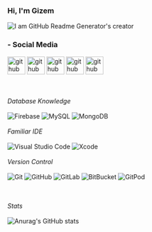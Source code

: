 ### Hi, I'm Gizem
![I am GitHub Readme Generator's creator](https://blog.codemagic.io/uploads/covers/Codemagic-io_Blog_Flutter-Versus-Other-Mobile-Development-Frameworks_1.png)


### - Social Media
[<img src='https://image.flaticon.com/icons/png/512/2504/2504925.png' alt='github' height='40'>](https://medium.com/@gduman16)
[<img src='https://image.flaticon.com/icons/png/512/3955/3955024.png' alt='github' height='40'>](https://www.instagram.com/d_gizemm/) 
[<img src='https://image.flaticon.com/icons/png/512/2504/2504947.png' alt='github' height='40'>](https://twitter.com/dumangizemm) 
[<img src='https://image.flaticon.com/icons/png/512/2626/2626299.png' alt='github' height='40'>](https://stackoverflow.com/users/15760233/gizem-duman) 
[<img src='https://image.flaticon.com/icons/png/512/2504/2504923.png' alt='github' height='40'>](https://www.linkedin.com/in/gizem-duman-2aa462173/) 

<br/><br/>  *Database Knowledge* <br/><br/> 
<img alt="Firebase" src ="https://img.shields.io/badge/-Firebase-yellow?style=for-the-badge&logo=firebase&logoColor=white"/> <img alt="MySQL" src="https://img.shields.io/badge/-MySQL-purple?style=for-the-badge&logo=mysql&logoColor=white"/>
<img alt="MongoDB" src ="https://img.shields.io/badge/MongoDB-%234ea94b.svg?style=for-the-badge&logo=mongodb&logoColor=white"/>
<br/><br/>  *Familiar IDE* <br/><br/> 
<img alt="Visual Studio Code" src="https://img.shields.io/badge/VisualStudioCode-0078d7.svg?style=for-the-badge&logo=visual-studio-code&logoColor=white"/>
<img alt="Xcode" src="https://img.shields.io/badge/Xcode-007ACC?style=for-the-badge&logo=Xcode&logoColor=white"/>
<br/><br/>
*Version Control* <br/><br/><img alt="Git" src="https://img.shields.io/badge/git-%23F05033.svg?style=for-the-badge&logo=git&logoColor=white"/>
<img alt="GitHub" src="https://img.shields.io/badge/github-%23121011.svg?style=for-the-badge&logo=github&logoColor=white"/>
<img alt="GitLab" src="https://img.shields.io/badge/gitlab-%23181717.svg?style=for-the-badge&logo=gitlab&logoColor=white"/>
<img alt="BitBucket" src="https://img.shields.io/badge/-Bitbucket-blue?style=for-the-badge&logo=bitbucket&logoColor=white"/>
<img alt="GitPod" src="https://img.shields.io/badge/-GitPod-orange?style=for-the-badge&logo=gitpod&logoColor=white"/>


<br/><br/>  *Stats* <br/><br/> 
![Anurag's GitHub stats](https://github-readme-stats.vercel.app/api?username=dumanngizem0&show_icons=true&theme=radical)
